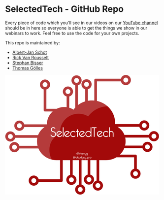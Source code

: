 # SelectedTech - GitHub Repo
Every piece of code which you'll see in our videos on our [YouTube channel](https://bit.ly/SelectedTech) should be in here so everyone is able to get the things we show in our webinars to work. Feel free to use the code for your own projects.

This repo is maintained by:
* [Albert-Jan Schot](https://twitter.com/appieschot)
* [Rick Van Rousselt](https://twitter.com/RickVanRousselt)
* [Stephan Bisser](https://twitter.com/stephanbisser)
* [Thomas Gölles](https://twitter.com/thomyg)

![alt text](https://github.com/selectedtech/Samples/blob/master/Media/selectedtech_logo.png "SelectedTech")
